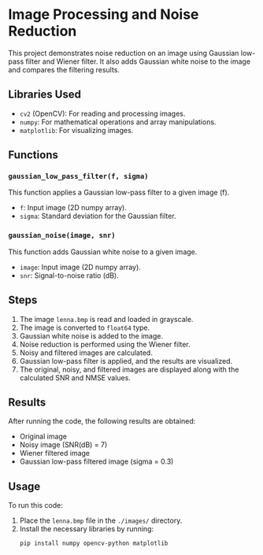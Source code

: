 # Image Processing and Noise Reduction

This project demonstrates noise reduction on an image using Gaussian low-pass filter and Wiener filter. It also adds Gaussian white noise to the image and compares the filtering results.

## Libraries Used

- `cv2` (OpenCV): For reading and processing images.
- `numpy`: For mathematical operations and array manipulations.
- `matplotlib`: For visualizing images.

## Functions

### `gaussian_low_pass_filter(f, sigma)`

This function applies a Gaussian low-pass filter to a given image (f).

- `f`: Input image (2D numpy array).
- `sigma`: Standard deviation for the Gaussian filter.

### `gaussian_noise(image, snr)`

This function adds Gaussian white noise to a given image.

- `image`: Input image (2D numpy array).
- `snr`: Signal-to-noise ratio (dB).

## Steps

1. The image `lenna.bmp` is read and loaded in grayscale.
2. The image is converted to `float64` type.
3. Gaussian white noise is added to the image.
4. Noise reduction is performed using the Wiener filter.
5. Noisy and filtered images are calculated.
6. Gaussian low-pass filter is applied, and the results are visualized.
7. The original, noisy, and filtered images are displayed along with the calculated SNR and NMSE values.

## Results

After running the code, the following results are obtained:

- Original image
- Noisy image (SNR(dB) = 7)
- Wiener filtered image
- Gaussian low-pass filtered image (sigma = 0.3)

## Usage

To run this code:

1. Place the `lenna.bmp` file in the `./images/` directory.
2. Install the necessary libraries by running:
   ```bash
   pip install numpy opencv-python matplotlib
   ```
